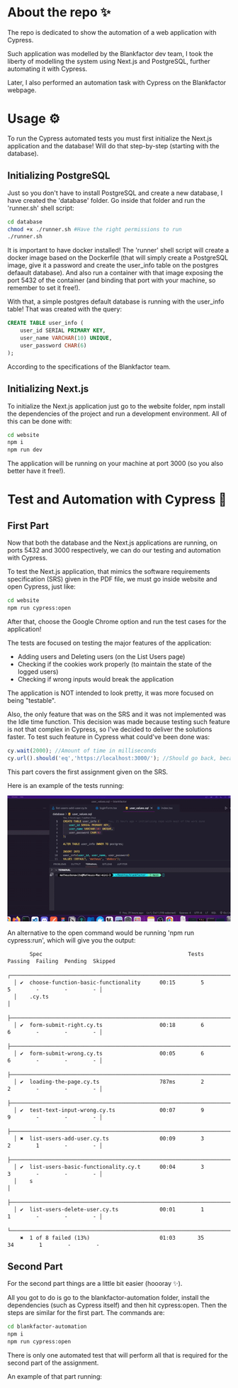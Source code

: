 # About the repo ✨
The repo is dedicated to show the automation of a web application with Cypress. 

Such application was modelled by the Blankfactor dev team, I took the liberty of modelling the system using Next.js and PostgreSQL, further automating it with Cypress.

Later, I also performed an automation task with Cypress on the Blankfactor webpage.

# Usage ⚙️
To run the Cypress automated tests you must first initialize the Next.js application and the database! Will do that step-by-step (starting with the database).

## Initializing PostgreSQL

Just so you don't have to install PostgreSQL and create a new database, I have created the 'database' folder. Go inside that folder and run the 'runner.sh' shell script:

```bash
cd database
chmod +x ./runner.sh #Have the right permissions to run
./runner.sh
```

It is important to have docker installed! The 'runner' shell script will create a docker image based on the Dockerfile (that will simply create a PostgreSQL image, give it a password and create the user_info table on the postgres defaault database).
And also run a container with that image exposing the port 5432 of the container (and binding that port with your machine, so remember to set it free!).

With that, a simple postgres default database is running with the user_info table! That was created with the query:

```sql
CREATE TABLE user_info (
    user_id SERIAL PRIMARY KEY,
    user_name VARCHAR(10) UNIQUE,
    user_password CHAR(6)
);
```
According to the specifications of the Blankfactor team.

## Initializing Next.js

To initialize the Next.js application just go to the website folder, npm install the dependencies of the project and run a development environment. All of this can be done with:

```bash
cd website
npm i
npm run dev
```

The application will be running on your machine at port 3000 (so you also better have it free!).

# Test and Automation with Cypress 🧪

## First Part
Now that both the database and the Next.js applications are running, on ports 5432 and 3000 respectively, we can do our testing and automation with Cypress.

To test the Next.js application, that mimics the software requirements specification (SRS) given in the PDF file, we must go inside website and open Cypress, just like:

```bash
cd website
npm run cypress:open
```

After that, choose the Google Chrome option and run the test cases for the application! 

The tests are focused on testing the major features of the application:
- Adding users and Deleting users (on the List Users page)
- Checking if the cookies work properly (to maintain the state of the logged users)
- Checking if wrong inputs would break the application

The application is NOT intended to look pretty, it was more focused on being "testable".

Also, the only feature that was on the SRS and it was not implemented was the Idle time function. This decision was made because testing such feature is not that complex in Cypress, so I've decided to deliver the solutions faster.
To test such feature in Cypress what could've been done was:

```javascript
cy.wait(2000); //Amount of time in milliseconds
cy.url().should('eq','https://localhost:3000/'); //Should go back, because it was idle for the amount of time in the wait.
```
This part covers the first assignment given on the SRS. 

Here is an example of the tests running:


![Cypress running smooth, first part.](https://github.com/MatheusBonavite/automation-test/blob/main/gifs/ezgif-3-8f0511c064.gif)

An alternative to the open command would be running 'npm run cypress:run', which will give you the output:

```
       Spec                                              Tests  Passing  Failing  Pending  Skipped  
  ┌────────────────────────────────────────────────────────────────────────────────────────────────┐
  │ ✔  choose-function-basic-functionality      00:15        5        5        -        -        - │
  │    .cy.ts                                                                                      │
  ├────────────────────────────────────────────────────────────────────────────────────────────────┤
  │ ✔  form-submit-right.cy.ts                  00:18        6        6        -        -        - │
  ├────────────────────────────────────────────────────────────────────────────────────────────────┤
  │ ✔  form-submit-wrong.cy.ts                  00:05        6        6        -        -        - │
  ├────────────────────────────────────────────────────────────────────────────────────────────────┤
  │ ✔  loading-the-page.cy.ts                   787ms        2        2        -        -        - │
  ├────────────────────────────────────────────────────────────────────────────────────────────────┤
  │ ✔  test-text-input-wrong.cy.ts              00:07        9        9        -        -        - │
  ├────────────────────────────────────────────────────────────────────────────────────────────────┤
  │ ✖  list-users-add-user.cy.ts                00:09        3        2        1        -        - │
  ├────────────────────────────────────────────────────────────────────────────────────────────────┤
  │ ✔  list-users-basic-functionality.cy.t      00:04        3        3        -        -        - │
  │    s                                                                                           │
  ├────────────────────────────────────────────────────────────────────────────────────────────────┤
  │ ✔  list-users-delete-user.cy.ts             00:01        1        1        -        -        - │
  └────────────────────────────────────────────────────────────────────────────────────────────────┘
    ✖  1 of 8 failed (13%)                      01:03       35       34        1        -        -  
```

## Second Part

For the second part things are a little bit easier (hoooray ✨).

All you got to do is go to the blankfactor-automation folder, install the dependencies (such as Cypress itself) and then hit cypress:open. Then the steps are similar for the first part. The commands are:

```bash
cd blankfactor-automation
npm i
npm run cypress:open
```
There is only one automated test that will perform all that is required for the second part of the assignment. 

An example of that part running: 


